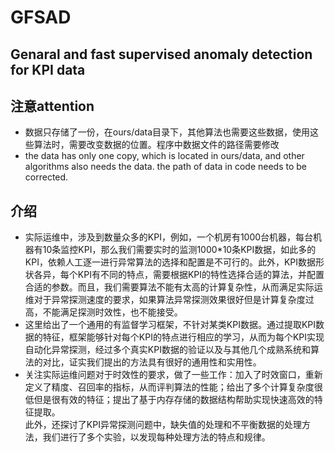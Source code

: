 # GFSAD 
## Genaral and fast supervised anomaly detection for KPI data
## 注意attention <br>
* 数据只存储了一份，在ours/data目录下，其他算法也需要这些数据，使用这些算法时，需要改变数据的位置。程序中数据文件的路径需要修改 <br>
* the data has only one copy, which is located in ours/data, and other algorithms also needs the data. the path of data in code needs to be corrected.<br>
## 介绍<br>
* 实际运维中，涉及到数量众多的KPI，例如，一个机房有1000台机器，每台机器有10条监控KPI，那么我们需要实时的监测1000*10条KPI数据，如此多的KPI，依赖人工逐一进行异常算法的选择和配置是不可行的。此外，KPI数据形状各异，每个KPI有不同的特点，需要根据KPI的特性选择合适的算法，并配置合适的参数。而且，我们需要算法不能有太高的计算复杂性，从而满足实际运维对于异常探测速度的要求，如果算法异常探测效果很好但是计算复杂度过高，不能满足探测时效性，也不能接受。
* 这里给出了一个通用的有监督学习框架，不针对某类KPI数据。通过提取KPI数据的特征，框架能够针对每个KPI的特点进行相应的学习，从而为每个KPI实现自动化异常探测，经过多个真实KPI数据的验证以及与其他几个成熟系统和算法的对比，证实我们提出的方法具有很好的通用性和实用性。<br>
* 关注实际运维问题对于时效性的要求，做了一些工作：加入了时效窗口，重新定义了精度、召回率的指标，从而评判算法的性能；给出了多个计算复杂度很低但是很有效的特征；提出了基于内存存储的数据结构帮助实现快速高效的特征提取。<br>
此外，还探讨了KPI异常探测问题中，缺失值的处理和不平衡数据的处理方法，我们进行了多个实验，以发现每种处理方法的特点和规律。<br>
